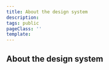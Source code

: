 ```yaml
---
title: About the design system
description:
tags: public
pageClass: ''
template:
---
```


## About the design system
